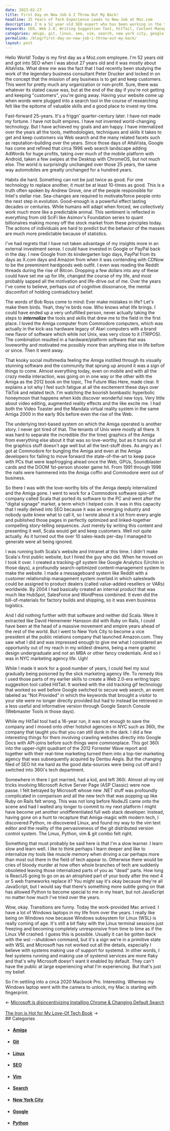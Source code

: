 ```yaml
---
date: 2023-02-27
title: First Day on New Job & I Throw Out My Back!
headline: 25 Years of Tech Experience Leads to New Job at Moz.com
description: I'm a 52 year old SEO expert who has been working in the tech industry for over 25 years. After working at a spin-off of Commodore and a PR company in NYC, I created the Web 2.0-era writing suggestion tool HitTail. I have since done interesting things such as crawling websites directly into Google Docs with API-joins. Today, I'm starting a new journey as an employee of Moz.com and am excited to use my skills and experience.
keywords: SEO, Web 2.0, Writing Suggestion Tool, HitTail, Content-Management System, Tracking-Gif System, Messageboard System, Public Relations, Python, Linux, Vim, Git, Macbook Pro, Amiga, Commodore, 360i, Google Docs, API-Joins, NYC, Reddit, Mozilla, Employee, Tech Industry, Search, Reputation-Building
categories: amiga, git, linux, seo, vim, search, new york city, google, python
permalink: /blog/first-day-on-new-job-i-throw-out-my-back/
layout: post
---
```



Hello World! Today is my first day as a Moz.com employee. I'm 52 years old and
got into SEO when I was about 27 years old and it was mostly about AltaVista.
What drew me was the fact that I had recently been studying the work of the
legendary business consultant Peter Drucker and locked in on the concept that
the mission of any business is to get and keep customers. This went for pretty
much any organization or non-profit. Sure, there was whatever its stated cause
was, but at the end of the day if you're not getting and keeping "customers",
you're going away. Having your website come up when words were plugged into a
search tool in the course of researching felt like the epitome of valuable
skills and a good place to invest my time.

Fast-forward 25-years. It's a friggn' quarter-century later. I have not made my
fortune. I have not built empires. I have not invented world-changing
technology. But I have achieved my goals and am happy. I have internalized over
the years all the tools, methodologies, techniques and skills it takes to get
and keep customers via Web search and the many related facets such as
reputation-building over the years. Since those days of AltaVista, Google has
come and refined that circa 1996 web search landscape adding AdWords for huge
profits, taking over much of the mobile platform with Android, taken a few
swipes at the Desktop with ChromeOS, but not much else. The world is
surprisingly unchanged over those 25 years, the same way automobiles are
greatly unchanged for a hundred years.

Habits die hard. Something can not be just twice as good. For one technology to
replace another, it must be at least 10-times as good. This is a truth often
spoken by Andrew Grove, one of the people responsible for Intel's stellar rise.
Sea-changes are required to motivate/force people onto the next step in
evolution. Good-enough is a powerful effect lasting decades or centuries. While
humans will adapt when forced, we collectively work much more like a
predictable animal. This sentiment is reflected in everything from old SciFi
like Asimov's Foundation series to quant billionaires making money off the
stock market from these principles today. The actions of individuals are hard
to predict but the behavior of the masses are much more predictable because of
statistics.

I've had regrets that I have not taken advantage of my insights more in an
external investment sense. I could have invested in Google or PayPal back in
the day. I new Google from its kindergarten logo days, PayPal from its days as
X.com days and Amazon from when it was contending with CDNow to be the
preeminent hardgoods web outfit. I even was reading the Reddit threads during
the rise of Bitcon. Dropping a few dollars into any of these could have set me
up for life, changed the course of my life, and most probably sapped all the
motivation and life-drive out of me. Over the years I've come to believe,
perhaps out of cognitive dissonance, the mental discomfort of holding
contradictory belief.

The words of Bob Ross come to mind: Ever make mistakes in life? Let's make them
birds. Yeah, they're birds now. Who knows what life brings. I could have ended
up a very unfulfilled person, never actually taking the steps to
***internalize*** the tools and skills that drew me to the field in the first
place. I loved the Amiga computer from Commodore computers, which was actually
in the kick-ass hardware legacy of Atari computers with a brand new flavor of
software which while not Unix, was very close to it (TRIPOS). The combination
resulted in a hardware/platform software that was loveworthy and motivated me
possibly more than anything else in life before or since. Then it went away.

That kooky social multimedia feeling the Amiga instilled through its visually
stunning software and the community that sprung up around it was a sign of
things to come. Almost everything today, even on mobile and with all the crazy
media interaction, was going on in one way or the other with the Amiga as the
2012 book on the topic, The Future Was Here, made clear. It explains a lot why
I feel such fatigue at all the excitement these days over TikTok and related
tech. I'm watching the boorish bombastic hyperbolic honeymoon that happens when
kids discover wonderful new toys. Very little about video editing, augmented
reality effects and the like excite me. I had both the Video Toaster and the
Mandala virtual reality system in the same Amiga 2000 in the early 90s before
even the rise of the Web.

The underlying text-based system on which the Amiga operated is another story.
I never got tired of that. The tenants of Unix were mostly all there. It was
hard to separate the incredible (for the time) graphics of the Amiga from
everything else about it that was so love-worthy, but as it turns out all the
graphics stuff doesn't age well but all the text-stuff does. As angry as I got
at Commodore for bungling the Amiga and even at the Amiga developers for
failing to move forward the state-of-the-art to keep pace with PCs that were
leapfrogging ahead once the Web, GPUs, Soundblaster cards and the DOOM
1st-person shooter game hit. From 1991 through 1996 the nails were hammered
into the Amiga coffin and Commodore went out of business.

So there I was with the love-worthy bits of the Amiga deeply internalized and
the Amiga gone. I went to work for a Commodore software spin-off company called
Scala that ported its software to the PC and went after the "digital signage"
market, a term which I helped coin. It was in this capacity that I really
delved into SEO because it was an emerging industry and nobody quite knew what
to call it, so I wrote about it a lot from every angle and published those
pages in perfectly optimized and linked-together compelling story-telling
sequences. Just merely by writing this content and presenting it well, Scala
would get and keep customers. Well not quite actually. As it turned out the
over 10 sales-leads per-day I managed to generate were all being ignored.

I was running both Scala's website and Intranet at this time. I didn't make
Scala's first public website, but I hired the guy who did. When he moved on I
took it over. I created a tracking-gif system like Google Analytics (Urchin in
those days), a profoundly search-optimized content-management system to make the
website. I made a messageboard system like Reddit with a customer relationship
management system overlaid in which salesleads could be assigned to product
dealers (called value-added resellers or VARs) worldwide. By 2004 I had
basically created an internal product that was much like HubSpot, SalesForce
and WordPress combined. It even did the bill-of-materials for factory builds
and shipping, so it was even business logistics.

And I did nothing further with that software and neither did Scala. Were it
extracted like David Heinemeier Hansson did with Ruby on Rails, I could have
been at the head of a massive movement and empire years ahead of the rest of
the world. But I went to New York City to become a vice president at the public
relations company that launched Amazon.com. They saw what I did and was
impressed enough to give me what I considered an opportunity out of my reach in
my wildest dreams, being a mere graphic design undergraduate and not an MBA or
other fancy credentials. And so I was in NYC marketing agency life. Ugh!

While I made it work for a good number of years, I could feel my soul gradually
being poisoned by the slick marketing agency life. To remedy this I used those
parts of my earlier skills to create a Web 2.0-era writing topic suggestion
tool called HitTail. It worked with the old tracking gif technology that worked
so well before Google switched to secure web search, an event labeled as "Not
Provided" in which the keywords that brought a visitor to your site were no
longer directly provided but had to instead be retrieved in a less useful and
informative version through Google Search Console (Webmaster Tools in those
days).

While my HitTail tool had a 16-year run, it was not enough to save the company
and I moved onto other hotshot agencies in NYC such as 360i, the company that
taught you that you can still dunk in the dark. I did a few interesting things
for them involving crawling websites directly into Google Docs with API-joins
before such things were commonplace. This got 360i into the upper-right
quadrant of the 2012 Forrester Wave report and together with their real-time
marketing turned them into a top-tier marketing agency that was subsequently
acquired by Dentsu Aegis. But the changing filed of SEO hit me hard as the good
data-sources were being cut off and I switched into 360i's tech department.

Somewhere in there I got married, had a kid, and left 360i. Almost all my old
tricks involving Microsoft Active Server Page (ASP Classic) were now passe. I
felt betrayed by Microsoft whose new .NET stuff was profoundly complicated in
comparison and all the new tech that was popping up like Ruby on Rails felt
wrong. This was not long before NodeJS came onto the scene and had I waited any
longer to commit to my next platform I might have become yet another
undifferentiated full web stack developer. Instead, having gone on a hunt to
recapture that Amiga-magic with modern tech, I discovered Python, re-discovered
Linux, and found my way to the vim text editor and the reality of the
pervasiveness of the git distributed version control system. The Linux, Python,
vim & git combo felt right.

Something that must probably be said here is that I'm a slow learner. I learn
slow and learn well. I like to think perhaps I learn deeper and like to
internalize my tools like muscle memory when driving a car perhaps more than
most out there in the field of tech appear to. Otherwise there would be cries
of bloody murder at how often whole branches of tech are suddenly obsoleted
leaving those internalized parts of you as "dead" parts. How long is ReactJS
going to go on as an atrophied part of your body after the next 4 or 5 web
frameworks replace it? You might say it's okay because they're all JavaScript,
but I would say that there's something more subtle going on that has allowed
Python to become special to me in my heart, but not JavaScript no matter how
much I've tried over the years.

Wow, okay. Transitions are funny. Today the work-provided Mac arrived. I have a
lot of Windows laptops in my life from over the years. I really like being on
Windows now because Windows subsystem for Linux (WSL) is really coming of age.
It's still a bit flaky with the Linux terminal sessions just freezing and
becoming completely unresponsive from time to time as if the Linux VM crashed.
I guess this is possible. Usually it can be gotten back with the wsl --shutdown
command, but it's a sign we're in a primitive state with WSL and Microsoft has
not worked out all the details, especially I believe with systems making use of
support for systemd. In other words, I feel systems running and making use of
systemd services are more flaky and that's why Microsoft doesn't want it
enabled by default. They can't have the public at large experiencing what I'm
experiencing. But that's just my belief.

So I'm settling into a circa 2020 Macbook Pro. Interesting. Whereas my Windows
laptop went with the camera to unlock, my Mac is starting with fingerprint.


<div class="arrow-links"><div class="post-nav-prev"><span class="arrow">&larr;&nbsp;</span><a href="/blog/microsoft-is-disincentivizing-installing-chrome-changing-default-search/">Microsoft is disincentivizing Installing Chrome & Changing Default Search</a></div> &nbsp; <div class="post-nav-next"><a href="/blog/the-iron-is-hot-for-my-love-of-tech-book/">The Iron is Hot for My Love-Of Tech Book</a><span class="arrow">&nbsp;&rarr;</span></div></div>
## Categories

<ul>
<li><h4><a href='/amiga/'>Amiga</a></h4></li>
<li><h4><a href='/git/'>Git</a></h4></li>
<li><h4><a href='/linux/'>Linux</a></h4></li>
<li><h4><a href='/seo/'>SEO</a></h4></li>
<li><h4><a href='/vim/'>Vim</a></h4></li>
<li><h4><a href='/search/'>Search</a></h4></li>
<li><h4><a href='/new-york-city/'>New York City</a></h4></li>
<li><h4><a href='/google/'>Google</a></h4></li>
<li><h4><a href='/python/'>Python</a></h4></li></ul>